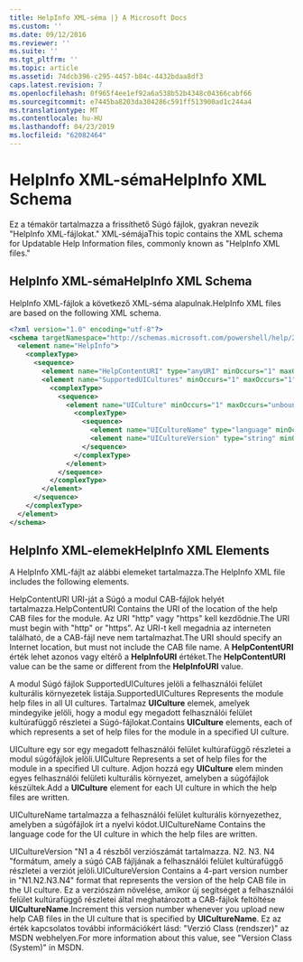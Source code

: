 ```yaml
---
title: HelpInfo XML-séma |} A Microsoft Docs
ms.custom: ''
ms.date: 09/12/2016
ms.reviewer: ''
ms.suite: ''
ms.tgt_pltfrm: ''
ms.topic: article
ms.assetid: 74dcb396-c295-4457-b84c-4432bdaa8df3
caps.latest.revision: 7
ms.openlocfilehash: 0f965f4ee1ef92a6a538b52b4348c04366cabf66
ms.sourcegitcommit: e7445ba8203da304286c591ff513900ad1c244a4
ms.translationtype: MT
ms.contentlocale: hu-HU
ms.lasthandoff: 04/23/2019
ms.locfileid: "62082464"
---
```

# <a name="helpinfo-xml-schema"></a><span data-ttu-id="96f31-102">HelpInfo XML-séma</span><span class="sxs-lookup"><span data-stu-id="96f31-102">HelpInfo XML Schema</span></span>

<span data-ttu-id="96f31-103">Ez a témakör tartalmazza a frissíthető Súgó fájlok, gyakran nevezik "HelpInfo XML-fájlokat." XML-sémája</span><span class="sxs-lookup"><span data-stu-id="96f31-103">This topic contains the XML schema for Updatable Help Information files, commonly known as "HelpInfo XML files."</span></span>

## <a name="helpinfo-xml-schema"></a><span data-ttu-id="96f31-104">HelpInfo XML-séma</span><span class="sxs-lookup"><span data-stu-id="96f31-104">HelpInfo XML Schema</span></span>

<span data-ttu-id="96f31-105">HelpInfo XML-fájlok a következő XML-séma alapulnak.</span><span class="sxs-lookup"><span data-stu-id="96f31-105">HelpInfo XML files are based on the following XML schema.</span></span>

```xml
<?xml version="1.0" encoding="utf-8"?>
<schema targetNamespace="http://schemas.microsoft.com/powershell/help/2010/05" xmlns="http://www.w3.org/2001/XMLSchema">
  <element name="HelpInfo">
    <complexType>
      <sequence>
        <element name="HelpContentURI" type="anyURI" minOccurs="1" maxOccurs="1" />
        <element name="SupportedUICultures" minOccurs="1" maxOccurs="1">
          <complexType>
            <sequence>
              <element name="UICulture" minOccurs="1" maxOccurs="unbounded">
                <complexType>
                  <sequence>
                    <element name="UICultureName" type="language" minOccurs="1" maxOccurs="1" />
                    <element name="UICultureVersion" type="string" minOccurs="1" maxOccurs="1" />
                  </sequence>
                </complexType>
              </element>
            </sequence>
          </complexType>
        </element>
      </sequence>
    </complexType>
  </element>
</schema>
```

## <a name="helpinfo-xml-elements"></a><span data-ttu-id="96f31-106">HelpInfo XML-elemek</span><span class="sxs-lookup"><span data-stu-id="96f31-106">HelpInfo XML Elements</span></span>

<span data-ttu-id="96f31-107">A HelpInfo XML-fájlt az alábbi elemeket tartalmazza.</span><span class="sxs-lookup"><span data-stu-id="96f31-107">The HelpInfo XML file includes the following elements.</span></span>

<span data-ttu-id="96f31-108">HelpContentURI URI-ját a Súgó a modul CAB-fájlok helyét tartalmazza.</span><span class="sxs-lookup"><span data-stu-id="96f31-108">HelpContentURI Contains the URI of the location of the help CAB files for the module.</span></span> <span data-ttu-id="96f31-109">Az URI "http" vagy "https" kell kezdődnie.</span><span class="sxs-lookup"><span data-stu-id="96f31-109">The URI must begin with "http" or "https".</span></span> <span data-ttu-id="96f31-110">Az URI-t kell megadnia az interneten található, de a CAB-fájl neve nem tartalmazhat.</span><span class="sxs-lookup"><span data-stu-id="96f31-110">The URI should specify an Internet location, but must not include the CAB file name.</span></span> <span data-ttu-id="96f31-111">A **HelpContentURI** érték lehet azonos vagy eltérő a **HelpInfoURI** értéket.</span><span class="sxs-lookup"><span data-stu-id="96f31-111">The **HelpContentURI** value can be the  same or different from the **HelpInfoURI** value.</span></span>

<span data-ttu-id="96f31-112">A modul Súgó fájlok SupportedUICultures jelöli a felhasználói felület kulturális környezetek listája.</span><span class="sxs-lookup"><span data-stu-id="96f31-112">SupportedUICultures Represents the module help files in all UI cultures.</span></span> <span data-ttu-id="96f31-113">Tartalmaz **UICulture** elemek, amelyek mindegyike jelöli, hogy a modul egy megadott felhasználói felület kultúrafüggő részletei a Súgó-fájlokat.</span><span class="sxs-lookup"><span data-stu-id="96f31-113">Contains **UICulture** elements, each of which represents a set of help files for the module in a specified UI culture.</span></span>

<span data-ttu-id="96f31-114">UICulture egy sor egy megadott felhasználói felület kultúrafüggő részletei a modul súgófájlok jelöli.</span><span class="sxs-lookup"><span data-stu-id="96f31-114">UICulture Represents a set of help files for the module in a specified UI culture.</span></span> <span data-ttu-id="96f31-115">Adjon hozzá egy **UICulture** elem minden egyes felhasználói felületi kulturális környezet, amelyben a súgófájlok készültek.</span><span class="sxs-lookup"><span data-stu-id="96f31-115">Add a **UICulture** element for each UI culture in which the help files are written.</span></span>

<span data-ttu-id="96f31-116">UICultureName tartalmazza a felhasználói felület kulturális környezethez, amelyben a súgófájlok írt a nyelvi kódot.</span><span class="sxs-lookup"><span data-stu-id="96f31-116">UICultureName Contains the language code for the UI culture in which the help files are written.</span></span>

<span data-ttu-id="96f31-117">UICultureVersion "N1 a 4 részből verziószámát tartalmazza. N2. N3. N4 "formátum, amely a súgó CAB fájljának a felhasználói felület kultúrafüggő részletei a verziót jelöli.</span><span class="sxs-lookup"><span data-stu-id="96f31-117">UICultureVersion Contains a 4-part version number in "N1.N2.N3.N4" format that represents the version of the help CAB file in the UI culture.</span></span> <span data-ttu-id="96f31-118">Ez a verziószám növelése, amikor új segítséget a felhasználói felület kultúrafüggő részletei által meghatározott a CAB-fájlok feltöltése **UICultureName**.</span><span class="sxs-lookup"><span data-stu-id="96f31-118">Increment this version number whenever you upload new help CAB files in the UI culture that is specified by **UICultureName**.</span></span> <span data-ttu-id="96f31-119">Ez az érték kapcsolatos további információkért lásd: "Verzió Class (rendszer)" az MSDN webhelyen.</span><span class="sxs-lookup"><span data-stu-id="96f31-119">For more information about this value, see "Version Class (System)" in MSDN.</span></span>
